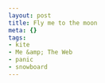 ```yaml
--- 
layout: post
title: Fly me to the moon
meta: {}
tags: 
- kite
- Me &amp; The Web
- panic
- snowboard
---
```

<object width="425" height="344"><param name="movie" value="http://www.youtube.com/v/-RVuXjf_PJo&hl=en&fs=1&"></param><param name="allowFullScreen" value="true"></param><param name="allowscriptaccess" value="always"></param><embed src="http://www.youtube.com/v/-RVuXjf_PJo&hl=en&fs=1&" type="application/x-shockwave-flash" allowscriptaccess="always" allowfullscreen="true" width="425" height="344"></embed></object> 
